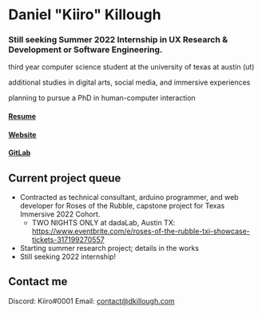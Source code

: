 # Daniel "Kiiro" Killough

### Still seeking Summer 2022 Internship in UX Research & Development or Software Engineering.

third year computer science student at the university of texas at austin (ut)

additional studies in digital arts, social media, and immersive experiences

planning to pursue a PhD in human-computer interaction

#### [Resume](https://drive.google.com/file/d/1JYGRptAwt9lruqEAUmvH7hZSloeio6OW/view)
#### [Website](https://dkillough.com/)
#### [GitLab](https://gitlab.com/dkillough)

## Current project queue
- Contracted as technical consultant, arduino programmer, and web developer for Roses of the Rubble, capstone project for Texas Immersive 2022 Cohort.
  - TWO NIGHTS ONLY at dadaLab, Austin TX: https://www.eventbrite.com/e/roses-of-the-rubble-txi-showcase-tickets-317199270557
- Starting summer research project; details in the works
- Still seeking 2022 internship!

## Contact me

Discord: Kiiro#0001
Email: contact@dkillough.com
